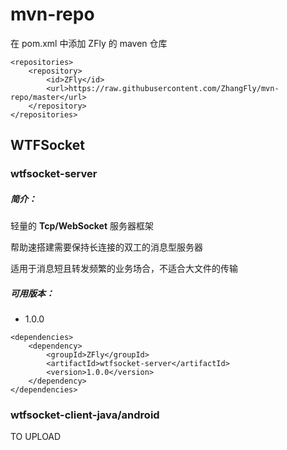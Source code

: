 # mvn-repo
在 pom.xml 中添加 ZFly 的 maven 仓库

```
<repositories>
    <repository>
    	<id>ZFly</id>
        <url>https://raw.githubusercontent.com/ZhangFly/mvn-repo/master</url>
    </repository>
</repositories>
```

## WTFSocket

### wtfsocket-server

#####  简介：

轻量的 **Tcp/WebSocket** 服务器框架

帮助速搭建需要保持长连接的双工的消息型服务器

适用于消息短且转发频繁的业务场合，不适合大文件的传输

##### 可用版本：

- 1.0.0

```
<dependencies>
	<dependency>
    	<groupId>ZFly</groupId>
        <artifactId>wtfsocket-server</artifactId>
        <version>1.0.0</version>
    </dependency>
</dependencies>
```
### wtfsocket-client-java/android

TO UPLOAD